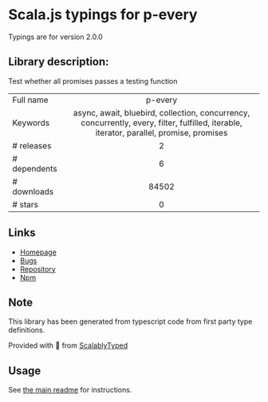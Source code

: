 
# Scala.js typings for p-every

Typings are for version 2.0.0

## Library description:
Test whether all promises passes a testing function

|                    |                 |
| ------------------ | :-------------: |
| Full name          | p-every |
| Keywords           | async, await, bluebird, collection, concurrency, concurrently, every, filter, fulfilled, iterable, iterator, parallel, promise, promises |
| # releases         | 2 |
| # dependents       | 6 |
| # downloads        | 84502 |
| # stars            | 0 |

## Links
- [Homepage](https://github.com/kevva/p-every#readme)
- [Bugs](https://github.com/kevva/p-every/issues)
- [Repository](https://github.com/kevva/p-every)
- [Npm](https://www.npmjs.com/package/p-every)
    


## Note
This library has been generated from typescript code from first party type definitions.

Provided with :purple_heart: from [ScalablyTyped](https://github.com/oyvindberg/ScalablyTyped)

## Usage
See [the main readme](../../readme.md) for instructions.


